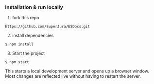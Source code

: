 ### Installation & run locally

1. fork this repo
```
https://github.com/SuperJura/ESDocs.git
```
2. install dependencies
```
$ npm install
```
3. Start the project
```
$ npm start
```

This starts a local development server and opens up a browser window. Most changes are reflected live without having to restart the server.